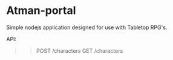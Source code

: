 # Atman-portal

Simple nodejs application designed for use with Tabletop RPG's.

API:
>> POST /characters
>> GET /characters